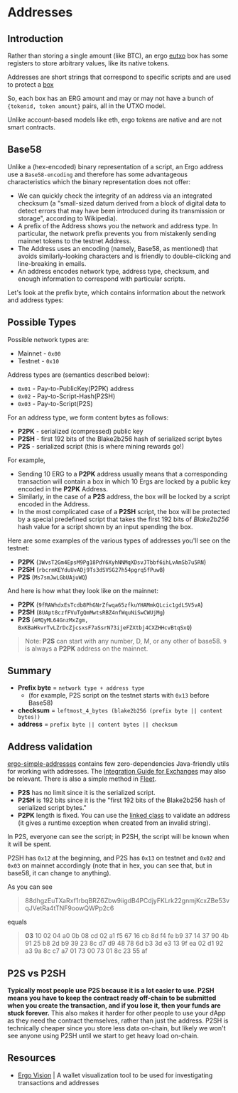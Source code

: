 

# Addresses

## Introduction 

Rather than storing a single amount (like BTC), an ergo [eutxo](eutxo.md) box has some registers to store arbitrary values, like its native tokens.

Addresses are short strings that correspond to specific scripts and are used to protect a [box](box.md)

So, each box has an ERG amount and may or may not have a bunch of `{tokenid, token amount}` pairs, all in the UTXO model.

Unlike account-based models like eth, ergo tokens are native and are not smart contracts.


## Base58

Unlike a (hex-encoded) binary representation of a script, an Ergo address use a `Base58-encoding` and therefore has some advantageous characteristics which the binary representation does not offer:

* We can quickly check the integrity of an address via an integrated checksum (a "small-sized datum derived from a block of digital data to detect errors that may have been introduced during its transmission or storage", according to Wikipedia).
* A prefix of the Address shows you the network and address type. In particular, the network prefix prevents you from mistakenly sending mainnet tokens to the testnet Address.
* The Address uses an encoding (namely, Base58, as mentioned) that avoids similarly-looking characters and is friendly to double-clicking and line-breaking in emails.
* An address encodes network type, address type, checksum, and enough information to correspond with particular scripts.

Let's look at the prefix byte, which contains information about the network and address types:

## Possible Types

Possible network types are:

* Mainnet - `0x00`
* Testnet - `0x10`

Address types are (semantics described below):

* `0x01` - Pay-to-PublicKey(P2PK) address
* `0x02` - Pay-to-Script-Hash(P2SH)
* `0x03` - Pay-to-Script(P2S)


For an address type, we form content bytes as follows:

* **P2PK** - serialized (compressed) public key
* **P2SH** - first 192 bits of the Blake2b256 hash of serialized script bytes
* **P2S**  - serialized script (this is where mining rewards go!)

For example, 

- Sending 10 ERG to a **P2PK** address usually means that a corresponding transaction will contain a box in which 10 Ergs are locked by a public key encoded in the **P2PK** Address. 
- Similarly, in the case of a **P2S** address, the box will be locked by a script encoded in the Address. 
- In the most complicated case of a **P2SH** script, the box will be protected by a special predefined script that takes the first 192 bits of *Blake2b256* hash value for a script shown by an input spending the box. 

Here are some examples of the various types of addresses you'll see on the testnet: 

* **P2PK** (`3WvsT2Gm4EpsM9Pg18PdY6XyhNNMqXDsvJTbbf6ihLvAmSb7u5RN`)
* **P2SH** (`rbcrmKEYduUvADj9Ts3dSVSG27h54pgrq5fPuwB`)
* **P2S** (`Ms7smJwLGbUAjuWQ`)

And here is how what they look like on the mainnet:

* **P2PK** (`9fRAWhdxEsTcdb8PhGNrZfwqa65zfkuYHAMmkQLcic1gdLSV5vA`)
* **P2SH** (`8UApt8czfFVuTgQmMwtsRBZ4nfWquNiSwCWUjMg`)
* **P2S** (`4MQyML64GnzMxZgm, BxKBaHkvrTvLZrDcZjcsxsF7aSsrN73ijeFZXtbj4CXZHHcvBtqSxQ`)

> Note: **P2S** can start with any number, D, M, or any other of base58. `9` is always a **P2PK** address on the mainnet.

## Summary

* **Prefix byte** = `network type + address type` 
    * (for example, P2S script on the testnet starts with `0x13` before Base58)
* **checksum** = `leftmost_4_bytes (blake2b256 (prefix byte || content bytes))`
* **address** = `prefix byte || content bytes || checksum`

## Address validation

[ergo-simple-addresses](https://github.com/kushti/ergo-simple-addresses) contains few zero-dependencies Java-friendly utils for working with addresses. The [Integration Guide for Exchanges](guide.md) may also be relevant. There is also a simple method in [Fleet](https://github.com/fleet-sdk/core/blob/master/src/models/ergoAddress.ts#L164). 

- **P2S** has no limit since it is the serialized script.
- **P2SH** is 192 bits since it is the "first 192 bits of the Blake2b256 hash of serialized script bytes."
- **P2PK** length is fixed. You can use the [linked class](https://github.com/ergoplatform/ergo-appkit/blob/9e19c13d82966eaee59433d16c4fb987bea363a7/lib-impl/src/main/java/org/ergoplatform/appkit/impl/OutBoxBuilderImpl.scala#L66) to validate an address (it gives a runtime exception when created from an invalid string). 

In P2S, everyone can see the script; in P2SH, the script will be known when it will be spent.

P2SH has `0x12` at the beginning, and P2S has `0x13` on testnet and `0x02` and `0x03` on mainnet accordingly (note that in hex, you can see that, but in base58, it can change to anything).

As you can see 

> 88dhgzEuTXaRxf1rbqBRZ6Zbw9iigdB4PCdjyFKLrk22gnmjKcxZBe53vqJVetRa4tTNF9oowQWPp2c6 

equals

> **03** 10 02 04 a0 0b 08 cd 02 a1 f5 67 16 cb 8d f4 fe b9 37 14 37 90 4b 91 25 b8 2d b9 39 23 8c d7 d9 48 78 6d b3 3d e3 13 9f ea 02 d1 92 a3 9a 8c c7 a7 01 73 00 73 01 8c 23 55 af


## P2S vs P2SH

**Typically most people use P2S because it is a lot easier to use. P2SH means you have to keep the contract ready off-chain to be submitted when you create the transaction, and if you lose it, then your funds are stuck forever.** This also makes it harder for other people to use your dApp as they need the contract themselves, rather than just the address. P2SH is technically cheaper since you store less data on-chain, but likely we won't see anyone using P2SH until we start to get heavy load on-chain.



## Resources

- [Ergo Vision](https://github.com/CryptoCream/ErgoVision) | A wallet visualization tool to be used for investigating transactions and addresses
